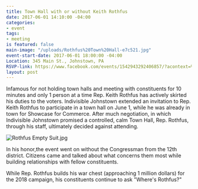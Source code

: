 ```yaml
---
title: Town Hall with or without Keith Rothfus
date: 2017-06-01 14:10:00 -04:00
categories:
- event
tags:
- meeting
is featured: false
main-image: "/uploads/Rothfus%20Town%20Hall-e7c521.jpg"
event-start-date: 2017-06-01 18:00:00 -04:00
Location: 345 Main St., Johnstown, PA
RSVP-link: https://www.facebook.com/events/1542943292406857/?acontext=%7B%22source%22%3A5%2C%22page_id_source%22%3A353172031748570%2C%22action_history%22%3A[%7B%22surface%22%3A%22page%22%2C%22mechanism%22%3A%22main_list%22%2C%22extra_data%22%3A%22%7B%5C%22page_id%5C%22%3A353172031748570%2C%5C%22tour_id%5C%22%3Anull%7D%22%7D]%2C%22has_source%22%3Atrue%7D
layout: post
---
```


Infamous for not holding town halls and meeting with constituents for 10 minutes and only 1 person at a time Rep. Keith Rothfus has actively skirted his duties to the voters. Indivisible Johnstown extended an invitation to Rep. Keith Rothfus to participate in a town hall on June 1, while he was already in town for Showcase for Commerce.  After much negotiation, in which Indivisible Johnstown promised a controlled, calm Town Hall, Rep. Rothfus, through his staff, ultimately decided against attending.  

![Rothfus Empty Suit.jpg](/uploads/Rothfus%20Empty%20Suit.jpg)

In his honor,the event went on without the Congressman from the 12th district.  Citizens came and talked about what concerns them most while building relationships with fellow constituents.  

While Rep. Rothfus builds his war chest (approaching 1 million dollars) for the 2018 campaign, his constituents continue to ask "Where's Rothfus?"